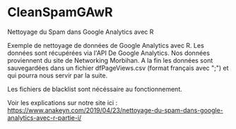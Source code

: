 # CleanSpamGAwR

Nettoyage du Spam dans Google Analytics avec R

Exemple de nettoyage de données de Google Analytics avec R. Les données sont récupérées via l'API De Google Analytics.
Nos données proviennent du site de Networking Morbihan. A la fin les données sont sauvegardées dans un fichier dfPageViews.csv 
(format français avec ";") et qui pourra nous servir par la suite.

Les fichiers de blacklist sont nécéssaire au fonctionnement.

Voir les explications sur notre site ici :  https://www.anakeyn.com/2019/04/23/nettoyage-du-spam-dans-google-analytics-avec-r-partie-i/
